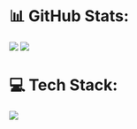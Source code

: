 # 📊 GitHub Stats:
![](https://github-readme-stats.vercel.app/api/top-langs/?username=andymac-ai&theme=dark&hide_border=false&include_all_commits=false&count_private=false&layout=compact&hide=jupyter%20notebook)
![](https://github-readme-stats.vercel.app/api?username=andymac-ai&theme=dark&hide_border=false&include_all_commits=false&count_private=false)<br/>

# 💻 Tech Stack:
<p align="left">
  <a href="https://skillicons.dev">
    <img src="https://skillicons.dev/icons?i=python,github,docker" heigth="40"/>
  </a>
</p>
